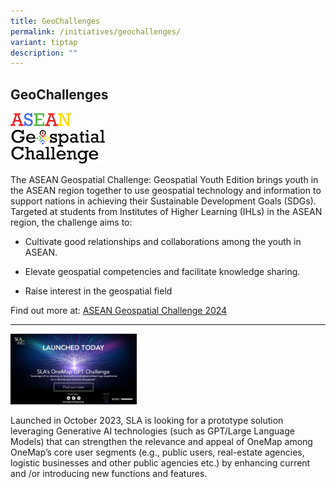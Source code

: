 ```yaml
---
title: GeoChallenges
permalink: /initiatives/geochallenges/
variant: tiptap
description: ""
---
```

<h2>GeoChallenges</h2><p></p><div class="isomer-image-wrapper"><img style="width: 30%;" height="auto" width="100%" alt="" src="/images/AGC.png"></div><p>The ASEAN Geospatial Challenge: Geospatial Youth Edition brings youth in the ASEAN region together to use geospatial technology and information to support nations in achieving their Sustainable Development Goals (SDGs). Targeted at students from Institutes of Higher Learning (IHLs) in the ASEAN region, the challenge aims to:</p><ul data-tight="true" class="tight"><li><p>Cultivate good relationships and collaborations among the youth in ASEAN.</p></li><li><p>Elevate geospatial competencies and facilitate knowledge sharing.</p></li><li><p>Raise interest in the geospatial field</p></li></ul><p>Find out more at: <a href="https://aseangeospatial.org/asean-geospatial-challenge-2024" rel="noopener noreferrer nofollow" target="_blank">ASEAN Geospatial Challenge 2024</a></p><hr><p></p><div class="isomer-image-wrapper"><img style="width: 40%;" height="auto" width="100%" alt="" src="/images/OMGPT.png"></div><p>Launched in October 2023, SLA is looking for a prototype solution leveraging Generative AI technologies (such as GPT/Large Language Models) that can strengthen the relevance and appeal of OneMap among OneMap’s core user segments (e.g., public users, real-estate agencies, logistic businesses and other public agencies etc.) by enhancing current and /or introducing new functions and features.</p>